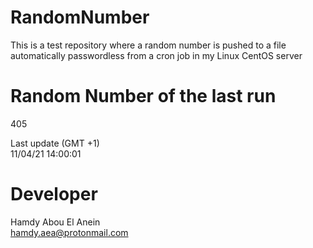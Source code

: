 # RandomNumber    
This is a test repository where a random number is pushed to a file automatically passwordless from a cron job in my Linux CentOS server    
# Random Number of the last run   
405
      
Last update (GMT +1)    
11/04/21 14:00:01
# Developer    
Hamdy Abou El Anein   
hamdy.aea@protonmail.com
